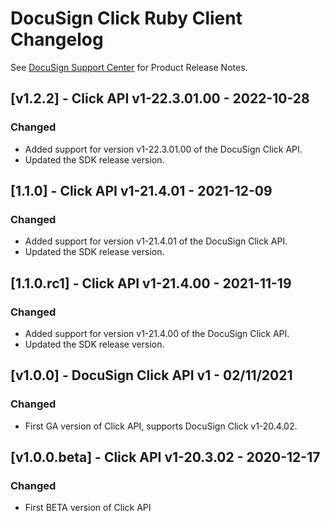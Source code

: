 # DocuSign Click Ruby Client Changelog
See [DocuSign Support Center](https://support.docusign.com/en/releasenotes/) for Product Release Notes.

## [v1.2.2] - Click API v1-22.3.01.00 - 2022-10-28
### Changed
- Added support for version v1-22.3.01.00 of the DocuSign Click API.
- Updated the SDK release version.

## [1.1.0] - Click API v1-21.4.01 - 2021-12-09
### Changed
- Added support for version v1-21.4.01 of the DocuSign Click API.
- Updated the SDK release version.


## [1.1.0.rc1] - Click API v1-21.4.00 - 2021-11-19
### Changed
- Added support for version v1-21.4.00 of the DocuSign Click API.
- Updated the SDK release version.


## [v1.0.0] - DocuSign Click API v1 - 02/11/2021
### Changed
- First GA version of Click API, supports DocuSign Click v1-20.4.02.

## [v1.0.0.beta] - Click API v1-20.3.02 - 2020-12-17
### Changed
- First BETA version of Click API
